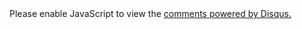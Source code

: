 <section class="comment">
<div id="disqus_thread"></div>
<script type="text/javascript">
    /* * * CONFIGURATION VARIABLES * * */
    var disqus_shortname = 'chenhongbiao';
    var disqus_url = '{{ site.url }}{{ page.url | remove:'index.html' }}';
    
    /* * * DON'T EDIT BELOW THIS LINE * * */
    (function() {
        var dsq = document.createElement('script'); dsq.type = 'text/javascript'; dsq.async = true;
        dsq.src = '//' + disqus_shortname + '.disqus.com/embed.js';
        (document.getElementsByTagName('head')[0] || document.getElementsByTagName('body')[0]).appendChild(dsq);
    })();
</script>
<noscript>Please enable JavaScript to view the <a href="https://disqus.com/?ref_noscript" rel="nofollow">comments powered by Disqus.</a></noscript>

